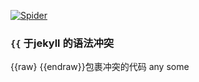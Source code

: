 [![Spider](https://github.com/mojocn/libragen.cn/workflows/Spider/badge.svg)](https://github.com/mojocn/libragen.cn/actions)


### `{{` 于jekyll 的语法冲突
{{raw} {{endraw}}包裹冲突的代码
any some 
